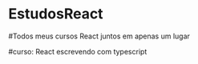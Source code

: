 # EstudosReact

#Todos meus cursos React juntos em apenas um lugar

#curso: React escrevendo com typescript
